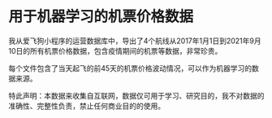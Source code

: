 # 用于机器学习的机票价格数据

我从爱飞狗小程序的运营数据库中，导出了4个航线从2017年1月1日到2021年9月10日的所有机票价格数据，包含疫情期间的机票等数据，非常珍贵。

每个文件包含了当天起飞的前45天的机票价格波动情况，可以作为机器学习的数据来源。

特此声明：本数据来收集自互联网，数据仅可用于学习、研究目的，我不对数据的准确性、完整性负责，禁止任何商业目的的使用。

